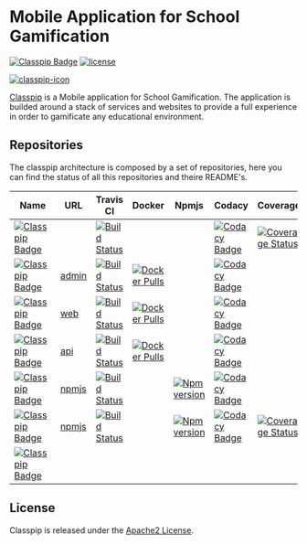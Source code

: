 # Mobile Application for School Gamification

[![Classpip Badge](https://img.shields.io/badge/classpip-mobile%20application-blue.svg)]()
[![license](https://img.shields.io/badge/license-Apache%202.0-blue.svg)]()

[![classpip-icon](https://github.com/classpip/classpip/raw/master/resources/icontext-land.png)](http://www.classpip.com/)

[Classpip](https://www.classpip.com) is a Mobile application for School Gamification. The application is builded around a stack of services and websites to provide a full experience in order to gamificate any educational environment.

## Repositories

The classpip architecture is composed by a set of repositories, here you can find the status of all this repositories and theire README's.

| Name | URL | Travis CI | Docker | Npmjs | Codacy | Coverage |
| ------------- | ------------- | ------------- | ------------- | ------------- | ------------- | ------------- |
| [![Classpip Badge](https://img.shields.io/badge/classpip-mobile-brightgreen.svg)]() |  | [![Build Status](https://travis-ci.org/classpip/classpip-mobile.svg?branch=master)](https://travis-ci.org/classpip/classpip-mobile) |  |  | [![Codacy Badge](https://api.codacy.com/project/badge/Grade/bd643be13e654be1a662a6eea7a43b93)](https://www.codacy.com/app/classpip/classpip-mobile?utm_source=github.com&utm_medium=referral&utm_content=classpip/classpip-mobile&utm_campaign=Badge_Grade) | [![Coverage Status](https://coveralls.io/repos/github/classpip/classpip-mobile/badge.svg?branch=master)](https://coveralls.io/github/classpip/classpip-mobile?branch=master) |
| [![Classpip Badge](https://img.shields.io/badge/classpip-dashboard-brightgreen.svg)]() | [admin](http://admin.classpip.com) | [![Build Status](https://travis-ci.org/classpip/classpip-dashboard.svg?branch=master)](https://travis-ci.org/classpip/classpip-dashboard) | [![Docker Pulls](https://img.shields.io/docker/pulls/classpip/classpip-dashboard.svg?maxAge=2592000)](https://hub.docker.com/r/classpip/classpip-dashboard/) |  | [![Codacy Badge](https://api.codacy.com/project/badge/Grade/c0bc305863284f0a8478cbd963615f44)](https://www.codacy.com/app/classpip/classpip-dashboard?utm_source=github.com&amp;utm_medium=referral&amp;utm_content=classpip/classpip-dashboard&amp;utm_campaign=Badge_Grade) |  |
| [![Classpip Badge](https://img.shields.io/badge/classpip-website-brightgreen.svg)]() | [web](http://www.classpip.com) | [![Build Status](https://travis-ci.org/classpip/classpip-website.svg?branch=master)](https://travis-ci.org/classpip/classpip-website) | [![Docker Pulls](https://img.shields.io/docker/pulls/classpip/classpip-website.svg?maxAge=2592000)](https://hub.docker.com/r/classpip/classpip-website/) |  | [![Codacy Badge](https://api.codacy.com/project/badge/Grade/6d3b729cd3bc4949b9445a717878761e)](https://www.codacy.com/app/classpip/classpip-website?utm_source=github.com&amp;utm_medium=referral&amp;utm_content=classpip/classpip-website&amp;utm_campaign=Badge_Grade) |  |
| [![Classpip Badge](https://img.shields.io/badge/classpip-services-brightgreen.svg)]()  | [api](http://api.classpip.com) | [![Build Status](https://travis-ci.org/classpip/classpip-services.svg?branch=master)](https://travis-ci.org/classpip/classpip-services) | [![Docker Pulls](https://img.shields.io/docker/pulls/classpip/classpip-services.svg?maxAge=2592000)](https://hub.docker.com/r/classpip/classpip-services/) |  | [![Codacy Badge](https://api.codacy.com/project/badge/Grade/bc7f317bf0fd4c83a81a8dd00346dce1)](https://www.codacy.com/app/classpip/classpip-services?utm_source=github.com&utm_medium=referral&utm_content=classpip/classpip-services&utm_campaign=Badge_Grade) |  |
| [![Classpip Badge](https://img.shields.io/badge/classpip-theming-brightgreen.svg)]() | [npmjs](https://www.npmjs.com/package/classpip-theming) | [![Build Status](https://travis-ci.org/classpip/classpip-theming.svg?branch=master)](https://travis-ci.org/classpip/classpip-theming) |  | [![Npm version](http://img.shields.io/npm/v/classpip-theming.svg)](https://www.npmjs.com/package/classpip-theming) | [![Codacy Badge](https://api.codacy.com/project/badge/Grade/bb643b0a9a33451ca9a25b9784078411)](https://www.codacy.com/app/classpip/classpip-theming?utm_source=github.com&amp;utm_medium=referral&amp;utm_content=classpip/classpip-theming&amp;utm_campaign=Badge_Grade) |  |
| [![Classpip Badge](https://img.shields.io/badge/classpip-utils-brightgreen.svg)]() | [npmjs](https://www.npmjs.com/package/classpip-utils) | [![Build Status](https://travis-ci.org/classpip/classpip-utils.svg?branch=master)](https://travis-ci.org/classpip/classpip-utils)  |  | [![Npm version](http://img.shields.io/npm/v/classpip-utils.svg)](https://www.npmjs.com/package/classpip-utils)  | [![Codacy Badge](https://api.codacy.com/project/badge/Grade/e45e2915ec524d8bb286558f56f4c74b)](https://www.codacy.com/app/classpip/classpip-utils?utm_source=github.com&amp;utm_medium=referral&amp;utm_content=classpip/classpip-utils&amp;utm_campaign=Badge_Grade) | [![Coverage Status](https://coveralls.io/repos/github/classpip/classpip-utils/badge.svg?branch=master)](https://coveralls.io/github/classpip/classpip-utils?branch=master) |
| [![Classpip Badge](https://img.shields.io/badge/classpip-infrastructure-brightgreen.svg)]() |  |  |  |  |  |  |

## License

Classpip is released under the [Apache2 License](https://github.com/classpip/classpip-mobile/blob/master/LICENSE).
